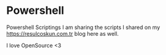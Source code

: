 # Powershell
Powershell Scriptings
I am sharing the scripts I shared on my https://resulcoskun.com.tr blog here as well.

I love OpenSource <3
